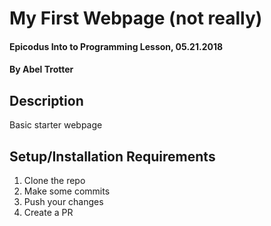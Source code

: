 # My First Webpage (not really)

#### Epicodus Into to Programming Lesson, 05.21.2018

#### By Abel Trotter

## Description

Basic starter webpage

## Setup/Installation Requirements

1. Clone the repo
1. Make some commits
1. Push your changes
1. Create a PR
